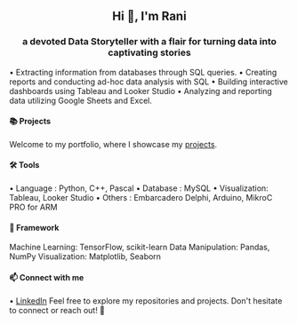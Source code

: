 <h2 align="center">Hi 👋, I'm Rani</h2>
<h3 align="center">a devoted Data Storyteller with a flair for turning data into captivating stories</h3>

• Extracting information from databases through SQL queries.
• Creating reports and conducting ad-hoc data analysis with SQL
• Building interactive dashboards using Tableau and Looker Studio
• Analyzing and reporting data utilizing Google Sheets and Excel.

#### 📚 Projects
Welcome to my portfolio, where I showcase my [projects](https://github.com/punyarani/portfolio/blob/main/README.md).

#### 🛠 Tools
• Language : Python, C++, Pascal
• Database : MySQL
• Visualization: Tableau, Looker Studio
• Others : Embarcadero Delphi, Arduino, MikroC PRO for ARM 

#### 🧱 Framework
Machine Learning: TensorFlow, scikit-learn
Data Manipulation: Pandas, NumPy
Visualization: Matplotlib, Seaborn

#### 📫 Connect with me 
• [LinkedIn](https://www.linkedin.com/in/ramadhanialifa/)
Feel free to explore my repositories and projects. Don't hesitate to connect or reach out! 🚀

